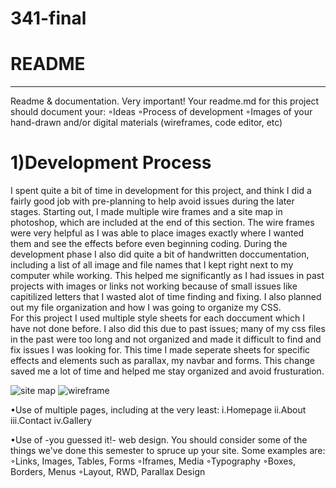 # 341-final
# README
______
Readme & documentation. Very important! Your readme.md for this project should document your: ◦Ideas
◦Process of development
◦Images of your hand-drawn and/or digital materials (wireframes, code editor, etc)
# 1)Development Process
I spent quite a bit of time in development for this project, and think I did a fairly good job with pre-planning to help avoid issues
during the later stages.  Starting out, I made multiple wire frames and a site map in photoshop, which are included at the end of this
section. The wire frames were very helpful as I was able to place images exactly where I wanted them and see the effects before even 
beginning coding.  During the development phase I also did quite a bit of handwritten doccumentation, including a list of all image and 
file names that I kept right next to my computer while working.  This helped me significantly as I had issues in past projects with 
images or links not working because of small issues like capitilized letters that I wasted alot of time finding and fixing.  I also 
planned out my file organization and how I was going to organize my CSS.  
For this project I used multiple style sheets for each doccument which I have not done before.  I also did this due to past issues; many
of my css files in the past were too long and not organized and made it difficult to find and fix issues I was looking for.  This time
I made seperate sheets for specific effects and elements such as parallax, my navbar and forms.  This change saved me a lot of time and
helped me stay organized and avoid frusturation.

![site map](images/sitemap.jpg)
![wireframe](wireframe.jpg)

•Use of multiple pages, including at the very least: i.Homepage
ii.About
iii.Contact
iv.Gallery

•Use of -you guessed it!- web design. You should consider some of the things we've done this semester to spruce up your site. Some examples are: ◦Links, Images, Tables, Forms
◦Iframes, Media
◦Typography
◦Boxes, Borders, Menus
◦Layout, RWD, Parallax Design

